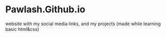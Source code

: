 # Pawlash.Github.io
website with my social media links, and my projects (made while learning basic html&css)
